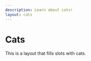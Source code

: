 ```yaml
---
description: Learn about cats!
layout: cats
---
```


# Cats

This is a layout that fills slots with cats.
